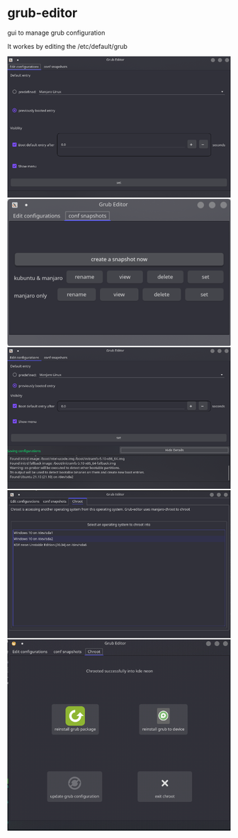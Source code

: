 # grub-editor
gui to manage grub configuration

It workes by editing the /etc/default/grub 



![Screenshots](screenshots/grub-editor0.png)
![Screenshots](screenshots/grub-editor1.png)
![Screenshots](screenshots/grub-editor2.png)
![Screenshots](screenshots/grub-editor3.png)
![Screenshots](screenshots/grub-editor4.png)
